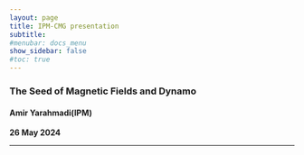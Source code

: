 ```yaml
---
layout: page
title: IPM-CMG presentation
subtitle: 
#menubar: docs_menu
show_sidebar: false
#toc: true
---
```


### The Seed of Magnetic Fields and Dynamo
#### Amir Yarahmadi(IPM)
**26 May 2024**

---
<!--
**Resources:**
- Reference Manager:
  - [Zotero](https://www.zotero.org/)
  - [Mendeley](https://mendeley.com/)

- Time Management:
  - Google Calendar

- Project Management:
  - [Asana](https://asana.com/)
  - [Trello](https://trello.com)
  - [Todoist](https://todoist.com)

- Note-Taking Apps:
  - [Evernote](https://evernote.com)
  - [Obsidian](https://obsidian.md)
  - [Notion](https://www.notion.so/)
  - Stickies app

- I recommend searching the following terms on the net:
  - The Inbox Zero
  - The Second Brain
  - Time Blocking Method 

- Some productivity YouTube channels:
  - Ali Abdaal 
  - Keep Productive

- Podcasts for PhD students: 
  - How to PhD
  - astro[sound]bites

- A Youtube channel for PhD students:
  - Dr. Lucy Kissick

- Useful websites for early stages of research in astronomy:
  - [Astrobites](https://astrobites.org)
  - [Staryab](https://staryab.com)
--->
